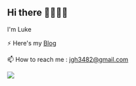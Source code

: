 

<!--
**luke-jeong/luke-jeong** is a ✨ _special_ ✨ repository because its `README.md` (this file) appears on your GitHub profile.

Here are some ideas to get you started:

- 🔭 I’m currently working on ...
- 🌱 I’m currently learning ...
- 👯 I’m looking to collaborate on ...
- 🤔 I’m looking for help with ...
- 💬 Ask me about ...
- 📫 How to reach me: ...
- 😄 Pronouns: ...
- ⚡ Fun fact: ...
-->
## Hi there 👋👋👋👋

I'm Luke

⚡ Here's my [Blog](https://velog.io/@ghjeong)  

📫 How to reach me : jgh3482@gmail.com



<img src="https://img.shields.io/badge/JAVA-007396?style=flat-square&logo=Java&logoColor=white"/>
